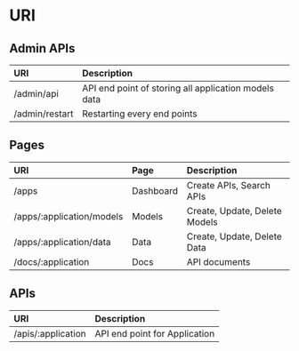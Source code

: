 # URI

## Admin APIs
|URI       |Description|
|:---------|:----------|
|/admin/api|API end point of storing all application models data|
|/admin/restart|Restarting every end points|

## Pages
|URI       |Page      |Description|
|:---------|:---------|:----------|
|/apps     |Dashboard | Create APIs, Search APIs|
|/apps/:application/models|Models|Create, Update, Delete Models|
|/apps/:application/data|Data|Create, Update, Delete Data|
|/docs/:application|Docs|API documents|

## APIs
|URI       |Description|
|:---------|:----------|
|/apis/:application|API end point for Application|
